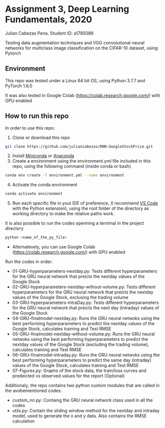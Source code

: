 
# Assignment 3, Deep Learning Fundamentals, 2020

Julian Cabezas Pena. 
Student ID: a1785086

Testing data augmentation techniques and VGG convolutional neural networks for multiclass image classification on the CIFAR-10 dataset, using Pytorch

## Environment

This repo was tested under a Linux 64 bit OS, using Python 3.7.7 and PyTorch 1.6.0

It was also tested in Google Colab (https://colab.research.google.com/) with GPU enabled

## How to run this repo

In order to use this repo:

1. Clone or download this repo

```bash
git clone https://github.com/juliancabezas/RNN-GoogleStockPrice.git
```

2. Install [Miniconda](https://docs.conda.io/en/latest/miniconda.html) or [Anaconda](https://www.anaconda.com/products/individual)
3. Create a environment using the environment.yml file included in this repo, using the following command (inside conda or bash)

```bash
conda env create -f environment.yml --name environment
```

4. Activate the conda environment

```bash
conda activate environment
```

5. Run each specific file in yout IDE of preference, (I recommend [VS Code](https://code.visualstudio.com/) with the Python extension), using the root folder of the directory as working directory to make the relative paths work.

It is also possible to run the codes openning a terminal in the project directory
```bash
python <name_of_the_py_file>
```
* Alternatevely, you can use Google Colab (https://colab.research.google.com/) with GPU enabled

Run the codes in order:
- 01-GRU-hyperparameters-nextday.py: Tests different hyperparameters for the GRU neural network that preicts the nextday values of the Google Stock
- 02-GRU-hyperparameters-nextday-without-volume.py: Tests different hyperparameters for the GRU neural network that preicts the nextday values of the Google Stock, exclusing the trading volume
- 03-GRU-hyperparameters-intraDay.py: Tests different hyperparameters for the GRU neural network that preicts the next day (intraday) values of the Google Stock
- 04-GRU-finalmodel-nextday.py: Runs the GRU neural netwoks using the best performing hyperparameters to predict the nextday values of the Google Stock, calculates training and Test RMSE
- 05-GRU-finalmodel-nextday-without-volume.py: Runs the GRU neural netwoks using the best performing hyperparameters to predict the nextday values of the Google Stock (excluding the trading volume), calculates training and Test RMSE
- 06-GRU-finalmodel-intraday.py: Runs the GRU neural netwoks using the best performing hyperparameters to predict the same day (intraday) values of the Google Stock, calculates training and Test RMSE
- 07-Figures.py: Graphs of the stock data, the train/loss curves and predeicted vs observed values for the report (Optional)

Additionaly, the repo contains two python custom modules that are called in the avobementioned codes:
- custom_nn.py: Containg the GRU neural network class used in all the codes
- utils.py: Contain the sliding window method for the nextday and intraday model, used to generate the x and y data. Also contains the RMSE calculation